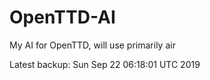 # OpenTTD-AI
My AI for OpenTTD, will use primarily air

Latest backup: Sun Sep 22 06:18:01 UTC 2019
